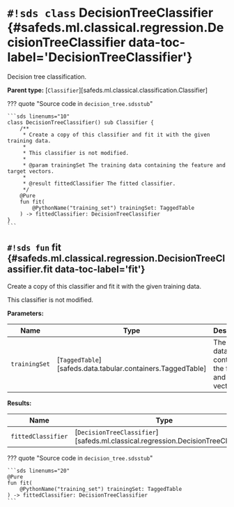 # `#!sds class` DecisionTreeClassifier {#safeds.ml.classical.regression.DecisionTreeClassifier data-toc-label='DecisionTreeClassifier'}

Decision tree classification.

**Parent type:** [`Classifier`][safeds.ml.classical.classification.Classifier]

??? quote "Source code in `decision_tree.sdsstub`"

    ```sds linenums="10"
    class DecisionTreeClassifier() sub Classifier {
        /**
         * Create a copy of this classifier and fit it with the given training data.
         *
         * This classifier is not modified.
         *
         * @param trainingSet The training data containing the feature and target vectors.
         *
         * @result fittedClassifier The fitted classifier.
         */
        @Pure
        fun fit(
            @PythonName("training_set") trainingSet: TaggedTable
        ) -> fittedClassifier: DecisionTreeClassifier
    }
    ```

## `#!sds fun` fit {#safeds.ml.classical.regression.DecisionTreeClassifier.fit data-toc-label='fit'}

Create a copy of this classifier and fit it with the given training data.

This classifier is not modified.

**Parameters:**

| Name | Type | Description | Default |
|------|------|-------------|---------|
| `trainingSet` | [`TaggedTable`][safeds.data.tabular.containers.TaggedTable] | The training data containing the feature and target vectors. | - |

**Results:**

| Name | Type | Description |
|------|------|-------------|
| `fittedClassifier` | [`DecisionTreeClassifier`][safeds.ml.classical.regression.DecisionTreeClassifier] | The fitted classifier. |

??? quote "Source code in `decision_tree.sdsstub`"

    ```sds linenums="20"
    @Pure
    fun fit(
        @PythonName("training_set") trainingSet: TaggedTable
    ) -> fittedClassifier: DecisionTreeClassifier
    ```
